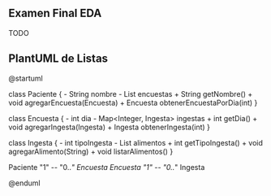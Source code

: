 ## Examen Final EDA

TODO

## PlantUML de Listas

@startuml

class Paciente {
    - String nombre
    - List<Encuesta> encuestas
    + String getNombre()
    + void agregarEncuesta(Encuesta)
    + Encuesta obtenerEncuestaPorDia(int)
}

class Encuesta {
    - int dia
    - Map<Integer, Ingesta> ingestas
    + int getDia()
    + void agregarIngesta(Ingesta)
    + Ingesta obtenerIngesta(int)
}

class Ingesta {
    - int tipoIngesta
    - List<String> alimentos
    + int getTipoIngesta()
    + void agregarAlimento(String)
    + void listarAlimentos()
}

Paciente "1" -- "0..*" Encuesta
Encuesta "1" -- "0..*" Ingesta

@enduml
